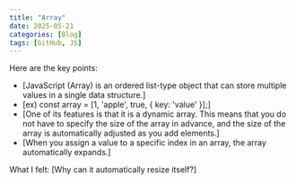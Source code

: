 ```yaml
---
title: "Array"
date: 2025-05-21
categories: [Blog]
tags: [GitHub, JS]
---
```


Here are the key points:

* [JavaScript (Array) is an ordered list-type object that can store multiple values ​​in a single data structure.]
* [ex) const array = [1, 'apple', true, { key: 'value' }];]
* [One of its features is that it is a dynamic array. This means that you do not have to specify the size of the array in advance, and the size of the array is automatically adjusted as you add elements.]
* [When you assign a value to a specific index in an array, the array automatically expands.]

What I felt:
[Why can it automatically resize itself?]